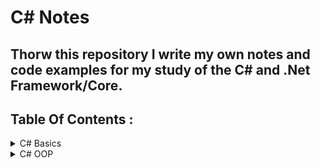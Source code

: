 # C# Notes

## Thorw this repository I write my own notes and code examples for my study of the C# and .Net Framework/Core.

## Table Of Contents :
 <details>
   <summary>C# Basics</summary>
  <ul>
   <br>
     <li> data types.</li>
    <li> conditions. </li>
    <li> Loops. </li>
    <li> .NET Framework Components </li>
 </ul>
   </details>
   
 <details>
   <summary>C# OOP</summary>
 <br>
   <ul>
    <li> Classes </li>
    <li> Methods </li>
    <li> Constructors </li>
    <li> Fields  </li>
    <li> Access Modifiers </li>
    <li> Properties </li>
    <li> Indexers </li>
    
    
    </ul>
   </details>
